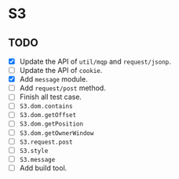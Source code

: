 # S3

## TODO

- [x] Update the API of `util/mqp` and `request/jsonp`.
- [ ] Update the API of `cookie`.
- [x] Add `message` module.
- [ ] Add `request/post` method.
- [ ] Finish all test case.
- [ ] `S3.dom.contains`
- [ ] `S3.dom.getOffset`
- [ ] `S3.dom.getPosition`
- [ ] `S3.dom.getOwnerWindow`
- [ ] `S3.request.post`
- [ ] `S3.style`
- [ ] `S3.message`
- [ ] Add build tool.
